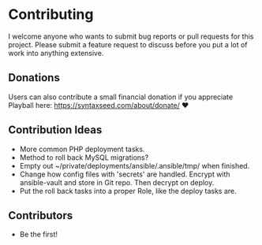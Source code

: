 # Contributing

I welcome anyone who wants to submit bug reports or pull requests for this project. Please submit a feature request to discuss before you put a lot of work into anything extensive.

## Donations

Users can also contribute a small financial donation if you appreciate Playball here: https://syntaxseed.com/about/donate/ ❤️

## Contribution Ideas

- More common PHP deployment tasks.
- Method to roll back MySQL migrations?
- Empty out ~/private/deployments/ansible/.ansible/tmp/ when finished.
- Change how config files with 'secrets' are handled. Encrypt with ansible-vault and store in Git repo. Then decrypt on deploy.
- Put the roll back tasks into a proper Role, like the deploy tasks are.


## Contributors

- Be the first!
